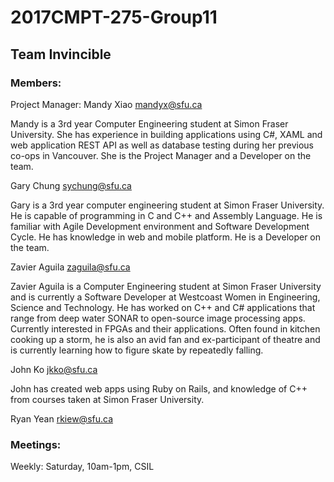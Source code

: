 # 2017CMPT-275-Group11
## Team Invincible


### Members:

Project Manager: Mandy Xiao mandyx@sfu.ca

Mandy is a 3rd year Computer Engineering student at Simon Fraser University. She has experience in building applications using C#, XAML and web application REST API as well as database testing during her previous co-ops in Vancouver.
She is the Project Manager and a Developer on the team.


Gary Chung sychung@sfu.ca

Gary is a 3rd year computer engineering student at Simon Fraser University. He is capable of programming in C and C++ and Assembly Language. He is familiar with Agile Development environment and Software Development Cycle. He has knowledge in web and mobile platform. He is a Developer on the team.


Zavier Aguila zaguila@sfu.ca

Zavier Aguila is a Computer Engineering student at Simon Fraser University and is currently a Software Developer at Westcoast Women in Engineering, Science and Technology. He has worked on C++ and C# applications that range from deep water SONAR  to open-source image processing apps. Currently interested in FPGAs and their applications. Often found in kitchen cooking up a storm, he is also an avid fan and ex-participant of theatre and is currently learning how to figure skate by repeatedly falling.


John Ko jkko@sfu.ca

John has created web apps using Ruby on Rails, and knowledge of C++ from courses taken at Simon Fraser University.


Ryan Yean rkiew@sfu.ca


### Meetings:

Weekly: Saturday, 10am-1pm, CSIL
